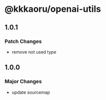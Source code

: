# @kkkaoru/openai-utils

## 1.0.1

### Patch Changes

- remove not used type

## 1.0.0

### Major Changes

- update sourcemap
